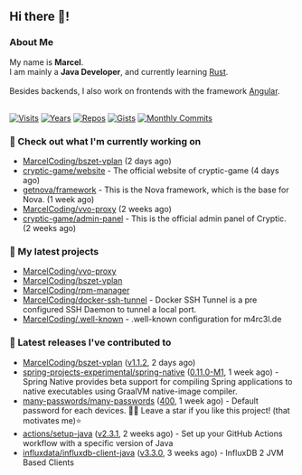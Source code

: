 ## Hi there 👋!




### About Me

My name is **Marcel**.<br>
I am mainly a **Java Developer**, and currently learning [Rust](https://www.rust-lang.org).<br>
<br>
Besides backends, I also work on frontends with the framework [Angular](https://angular.io).
<br>
<br>

[![Visits](https://badges.pufler.dev/visits/MarcelCoding/MarcelCoding?style=flat-square&color=black&logo=github)](https://github.com/MarcelCoding)
[![Years](https://badges.pufler.dev/years/MarcelCoding?style=flat-square&color=black&logo=github)](https://github.com/MarcelCoding)
[![Repos](https://badges.pufler.dev/repos/MarcelCoding?style=flat-square&color=black&logo=github)](https://github.com/MarcelCoding?tab=repositories)
[![Gists](https://badges.pufler.dev/gists/MarcelCoding?style=flat-square&color=black&logo=github)](https://gist.github.com/MarcelCoding)
[![Monthly Commits](https://badges.pufler.dev/commits/monthly/MarcelCoding?style=flat-square&color=black&logo=github)](https://github.com/MarcelCoding)

### 👷 Check out what I'm currently working on

- [MarcelCoding/bszet-vplan](https://github.com/MarcelCoding/bszet-vplan) (2 days ago)
- [cryptic-game/website](https://github.com/cryptic-game/website) - The official website of cryptic-game (4 days ago)
- [getnova/framework](https://github.com/getnova/framework) - This is the Nova framework, which is the base for Nova. (1 week ago)
- [MarcelCoding/vvo-proxy](https://github.com/MarcelCoding/vvo-proxy) (2 weeks ago)
- [cryptic-game/admin-panel](https://github.com/cryptic-game/admin-panel) - This is the official admin panel of Cryptic. (2 weeks ago)

### 🌱 My latest projects

- [MarcelCoding/vvo-proxy](https://github.com/MarcelCoding/vvo-proxy)
- [MarcelCoding/bszet-vplan](https://github.com/MarcelCoding/bszet-vplan)
- [MarcelCoding/rpm-manager](https://github.com/MarcelCoding/rpm-manager)
- [MarcelCoding/docker-ssh-tunnel](https://github.com/MarcelCoding/docker-ssh-tunnel) - Docker SSH Tunnel is a pre configured SSH Daemon to tunnel a local port.
- [MarcelCoding/.well-known](https://github.com/MarcelCoding/.well-known) - .well-known configuration for m4rc3l.de

### 🔭 Latest releases I've contributed to

- [MarcelCoding/bszet-vplan](https://github.com/MarcelCoding/bszet-vplan) ([v1.1.2](https://github.com/MarcelCoding/bszet-vplan/releases/tag/v1.1.2), 2 days ago)
- [spring-projects-experimental/spring-native](https://github.com/spring-projects-experimental/spring-native) ([0.11.0-M1](https://github.com/spring-projects-experimental/spring-native/releases/tag/0.11.0-M1), 1 week ago) - Spring Native provides beta support for compiling Spring applications to native executables using GraalVM native-image compiler.
- [many-passwords/many-passwords](https://github.com/many-passwords/many-passwords) ([400](https://github.com/many-passwords/many-passwords/releases/tag/400), 1 week ago) - Default password for each devices. 🐱‍💻 Leave a star if you like this project! (that motivates me)⭐️
- [actions/setup-java](https://github.com/actions/setup-java) ([v2.3.1](https://github.com/actions/setup-java/releases/tag/v2.3.1), 2 weeks ago) - Set up your GitHub Actions workflow with a specific version of Java
- [influxdata/influxdb-client-java](https://github.com/influxdata/influxdb-client-java) ([v3.3.0](https://github.com/influxdata/influxdb-client-java/releases/tag/v3.3.0), 3 weeks ago) - InfluxDB 2 JVM Based Clients



